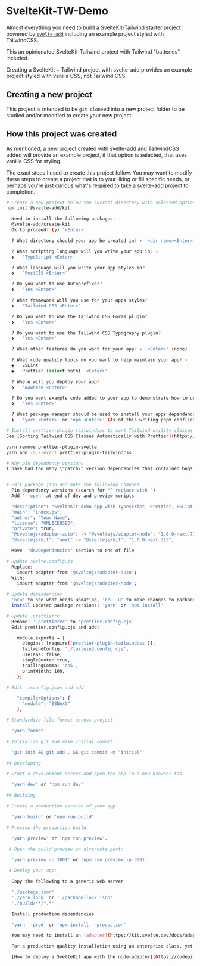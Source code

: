 # SvelteKit-TW-Demo

Almost everything you need to build a SvelteKit-Tailwind starter project  powered by [`svelte-add`](https://github.com/svelte-add/svelte-add) including an example project styled with TailwindCSS.

This an opinionated SvelteKit-Tailwind project with Tailwind "batteries" included.

Creating a SvelteKit + Tailwind project with svelte-add provides an example project styled with vanilla CSS, not Tailwind CSS.

## Creating a new project

This project is intended to be `git clone`ed into a new project folder to be studied and/or modified to create your new project.

## How this project was created

As mentioned, a new project created with svelte-add and TailwindCSS added will provide an example project, if that option is selected, that uses vanilla CSS for styling.

The exact steps I used to create this project follow. You may want to modify these steps to create a project that is to your liking or fill specific needs, or perhaps you're just curious what's required to take a svelte-add project to completion.

```bash
# Create a new project below the current directory with selected options
npm init @svelte-add/kit

  Need to install the following packages:
  @svelte-add/create-kit
  Ok to proceed? (y) '<Enter>'

  ? What directory should your app be created in? › '<dir name><Enter>'

  ? What scripting language will you write your app in? ›
  ❯   'TypeScript <Enter>'

  ? What language will you write your app styles in?
  ❯   'PostCSS <Enter>'

  ? Do you want to use Autoprefixer?
  ❯   'Yes <Enter>'

  ? What framework will you use for your apps styles?
  ❯   'Tailwind CSS <Enter>'

  ? Do you want to use the Tailwind CSS Forms plugin?
  ❯   'Yes <Enter>'

  ? Do you want to use the Tailwind CSS Typography plugin?
  ❯   'Yes <Enter>'

  ? What other features do you want for your app? › '<Enter>' (none)

  ? What code quality tools do you want to help maintain your app? ›
  ◉   ESLint
  ◉   Prettier (select both) '<Enter>'

  ? Where will you deploy your app?
  ❯   'Nowhere <Enter>'

  ? Do you want example code added to your app to demonstrate how to use the tools youve selected? ›
  ❯   'Yes <Enter>'

  ? What package manager should be used to install your apps dependencies right now? ›
  ❯   'yarn <Enter>' or 'npm <Enter>' (As of this writing pnpm conflicts with prettier-plugin-tailwindcss.)

# Install prettier-plugin-tailwindcss to sort Tailwind utility classes
See [Sorting Tailwind CSS Classes Automatically with Prettier](https://youtu.be/_CntOc4hBcg)

yarn remove prettier-plugin-svelte
yarn add -D --exact prettier-plugin-tailwindcss

# Why pin dependency versions
I have had too many \"patch\" version dependencies that contained bugs. I would rather manage versions manually. I use [npm-check-updates](https://www.npmjs.com/package/npm-check-updates) to manage versions.


# Edit package.json and make the following changes
  Pin dependency versions (search for "^ replace with ")
  Add '--open' at end of dev and preview scripts

  "description": "SvelteKit demo app with Typescript, Prettier, ESLint and Tailwind",
  "main": "index.js",
  "author": "Your Name",
  "license": "UNLICENSED",
  "private": true,
  "@sveltejs/adapter-auto": -> "@sveltejs/adapter-node": "1.0.0-next.73",
  "@sveltejs/kit": "next" -> "@sveltejs/kit": "1.0.0-next.315",

  Move  "devDependencies" section to end of file

# Update svelte.config.js
  Replace:
    import adapter from '@sveltejs/adapter-auto';
  With:
    import adapter from '@sveltejs/adapter-node';

# Update dependencies
  'ncu' to see what needs updating, 'ncu -u' to make changes to package.json
  install updated package versions: 'yarn' or 'npm install'

# Update .prettierrc
  Rename: '.prettierrc' to 'prettier.config.cjs'
  Edit prettier.config.cjs and add:

    module.exports = {
      plugins: [require('prettier-plugin-tailwindcss')],
      tailwindConfig: './tailwind.config.cjs',
      useTabs: false,
      singleQuote: true,
      trailingComma: 'es5',
      printWidth: 100,
    };

# Edit .tsconfig.json and add

    "compilerOptions": {
      "module": "ESNext"
    },

# Standardize file format across project

  'yarn format'

# Initialize git and make initial commit

  'git init && git add . && git commit -m "initial"'

## Developing

# Start a development server and open the app in a new browser tab.

  'yarn dev' or 'npm run dev'

## Building

# Create a production version of your app:

  'yarn build' or 'npm run build'

# Preview the production build:

  'yarn preview' or 'npm run preview'.

 # Open the build preview on alternate port:

  'yarn preview -p 3001' or 'npm run preview -p 3001'

 # Deploy your app:

  Copy the following to a generic web server

  './package.json'
  './yarn.lock' or './package-lock.json'
  './build/**/*.*'

  Install production dependencies

  'yarn --prod' or 'npm install --production'

  You may need to install an [adapter](https://kit.svelte.dev/docs/adapters) for your target environment.

  For a production quality installation using an enterprise class, yet simple, [webserver](https://caddyserver.com/) including automatic SSL certificate procurement and maintenance see:

  [How to deploy a SvelteKit app with the node-adapter](https://codepilotsf.medium.com/how-to-deploy-a-sveltekit-node-app-1c11171fe852)

```
